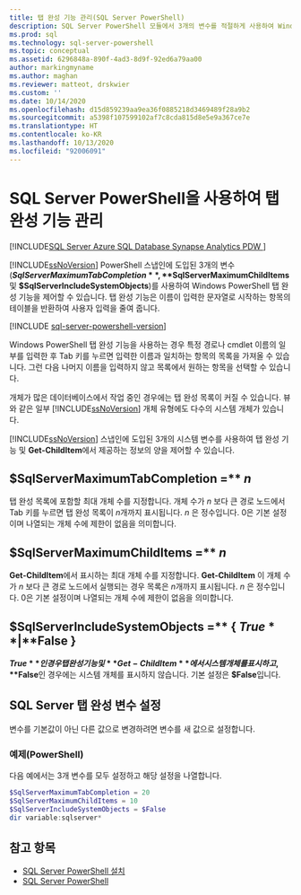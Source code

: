 ```yaml
---
title: 탭 완성 기능 관리(SQL Server PowerShell)
description: SQL Server PowerShell 모듈에서 3개의 변수를 적절하게 사용하여 Windows PowerShell 탭 완성을 제어하는 방법을 알아봅니다.
ms.prod: sql
ms.technology: sql-server-powershell
ms.topic: conceptual
ms.assetid: 6296848a-890f-4ad3-8d9f-92ed6a79aa00
author: markingmyname
ms.author: maghan
ms.reviewer: matteot, drskwier
ms.custom: ''
ms.date: 10/14/2020
ms.openlocfilehash: d15d859239aa9ea36f0885218d3469489f28a9b2
ms.sourcegitcommit: a5398f107599102af7c8cda815d8e5e9a367ce7e
ms.translationtype: HT
ms.contentlocale: ko-KR
ms.lasthandoff: 10/13/2020
ms.locfileid: "92006091"
---
```

# <a name="manage-tab-completion-with-sql-server-powershell"></a>SQL Server PowerShell을 사용하여 탭 완성 기능 관리

[!INCLUDE[SQL Server Azure SQL Database Synapse Analytics PDW ](../includes/applies-to-version/sql-asdb-asdbmi-asa-pdw.md)]

[!INCLUDE[ssNoVersion](../includes/ssnoversion-md.md)] PowerShell 스냅인에 도입된 3개의 변수(**$SqlServerMaximumTabCompletion**, **$SqlServerMaximumChildItems** 및 **$SqlServerIncludeSystemObjects**)를 사용하여 Windows PowerShell 탭 완성 기능을 제어할 수 있습니다. 탭 완성 기능은 이름이 입력한 문자열로 시작하는 항목의 테이블을 반환하여 사용자 입력을 줄여 줍니다.  

[!INCLUDE [sql-server-powershell-version](../includes/sql-server-powershell-version.md)]

Windows PowerShell 탭 완성 기능을 사용하는 경우 특정 경로나 cmdlet 이름의 일부를 입력한 후 Tab 키를 누르면 입력한 이름과 일치하는 항목의 목록을 가져올 수 있습니다. 그런 다음 나머지 이름을 입력하지 않고 목록에서 원하는 항목을 선택할 수 있습니다.  

개체가 많은 데이터베이스에서 작업 중인 경우에는 탭 완성 목록이 커질 수 있습니다. 뷰와 같은 일부 [!INCLUDE[ssNoVersion](../includes/ssnoversion-md.md)] 개체 유형에도 다수의 시스템 개체가 있습니다.  

[!INCLUDE[ssNoVersion](../includes/ssnoversion-md.md)] 스냅인에 도입된 3개의 시스템 변수를 사용하여 탭 완성 기능 및 **Get-ChildItem**에서 제공하는 정보의 양을 제어할 수 있습니다.

## <a name="sqlservermaximumtabcompletion--n"></a>$SqlServerMaximumTabCompletion =** *n*

탭 완성 목록에 포함할 최대 개체 수를 지정합니다. 개체 수가 *n* 보다 큰 경로 노드에서 Tab 키를 누르면 탭 완성 목록이 *n*개까지 표시됩니다. *n* 은 정수입니다. 0은 기본 설정이며 나열되는 개체 수에 제한이 없음을 의미합니다.  

## <a name="sqlservermaximumchilditems--n"></a>$SqlServerMaximumChildItems =** *n*

**Get-ChildItem**에서 표시하는 최대 개체 수를 지정합니다. **Get-ChildItem** 이 개체 수가 *n* 보다 큰 경로 노드에서 실행되는 경우 목록은 *n*개까지 표시됩니다. *n* 은 정수입니다. 0은 기본 설정이며 나열되는 개체 수에 제한이 없음을 의미합니다.  

## <a name="sqlserverincludesystemobjects---true--false-"></a>$SqlServerIncludeSystemObjects =** { **$True** | **$False** }

**$True**인 경우 탭 완성 기능 및 **Get-ChildItem**에서 시스템 개체를 표시하고, **$False**인 경우에는 시스템 개체를 표시하지 않습니다. 기본 설정은 **$False**입니다.  

## <a name="set-the-sql-server-tab-completion-variables"></a>SQL Server 탭 완성 변수 설정

변수를 기본값이 아닌 다른 값으로 변경하려면 변수를 새 값으로 설정합니다.  

### <a name="example-powershell"></a>예제(PowerShell)

다음 예에서는 3개 변수를 모두 설정하고 해당 설정을 나열합니다.  

```powershell
$SqlServerMaximumTabCompletion = 20  
$SqlServerMaximumChildItems = 10  
$SqlServerIncludeSystemObjects = $False  
dir variable:sqlserver*  
```

## <a name="see-also"></a>참고 항목

- [SQL Server PowerShell 설치](download-sql-server-ps-module.md)
- [SQL Server PowerShell](sql-server-powershell.md)